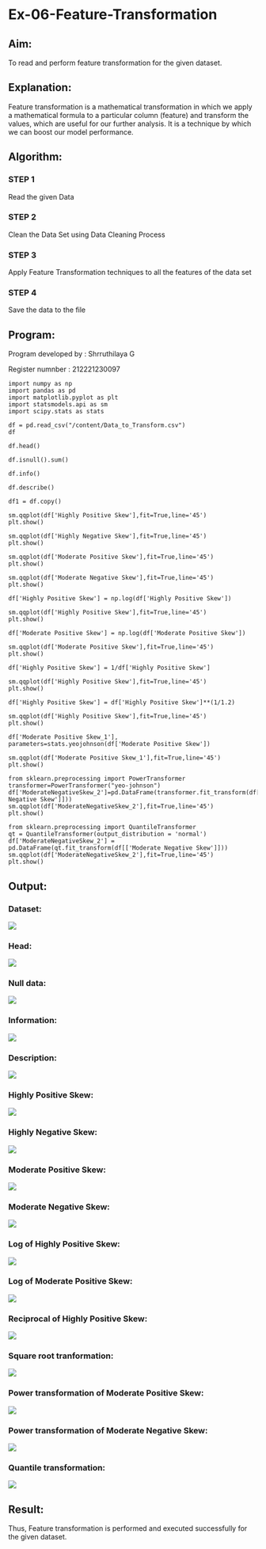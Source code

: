 # Ex-06-Feature-Transformation
## Aim:
To read and perform feature transformation for the given dataset.
## Explanation:
Feature transformation is a mathematical transformation in which we apply a mathematical formula to a particular column (feature) and transform the values, which are useful for our further analysis. It is a technique by which we can boost our model performance.
## Algorithm:
### STEP 1
Read the given Data

### STEP 2
Clean the Data Set using Data Cleaning Process

### STEP 3
Apply Feature Transformation techniques to all the features of the data set

### STEP 4
Save the data to the file
## Program:
Program developed by : Shrruthilaya G

Register numnber : 212221230097
```
import numpy as np
import pandas as pd
import matplotlib.pyplot as plt
import statsmodels.api as sm
import scipy.stats as stats

df = pd.read_csv("/content/Data_to_Transform.csv")
df

df.head()

df.isnull().sum()

df.info()

df.describe()

df1 = df.copy()

sm.qqplot(df['Highly Positive Skew'],fit=True,line='45')
plt.show()

sm.qqplot(df['Highly Negative Skew'],fit=True,line='45')
plt.show()

sm.qqplot(df['Moderate Positive Skew'],fit=True,line='45')
plt.show()

sm.qqplot(df['Moderate Negative Skew'],fit=True,line='45')
plt.show()

df['Highly Positive Skew'] = np.log(df['Highly Positive Skew'])

sm.qqplot(df['Highly Positive Skew'],fit=True,line='45')
plt.show()

df['Moderate Positive Skew'] = np.log(df['Moderate Positive Skew'])

sm.qqplot(df['Moderate Positive Skew'],fit=True,line='45')
plt.show()

df['Highly Positive Skew'] = 1/df['Highly Positive Skew']

sm.qqplot(df['Highly Positive Skew'],fit=True,line='45')
plt.show()

df['Highly Positive Skew'] = df['Highly Positive Skew']**(1/1.2)

sm.qqplot(df['Highly Positive Skew'],fit=True,line='45')
plt.show()

df['Moderate Positive Skew_1'], parameters=stats.yeojohnson(df['Moderate Positive Skew'])

sm.qqplot(df['Moderate Positive Skew_1'],fit=True,line='45')
plt.show()

from sklearn.preprocessing import PowerTransformer
transformer=PowerTransformer("yeo-johnson")
df['ModerateNegativeSkew_2']=pd.DataFrame(transformer.fit_transform(df[['Moderate Negative Skew']]))
sm.qqplot(df['ModerateNegativeSkew_2'],fit=True,line='45')
plt.show()

from sklearn.preprocessing import QuantileTransformer
qt = QuantileTransformer(output_distribution = 'normal')
df['ModerateNegativeSkew_2'] = pd.DataFrame(qt.fit_transform(df[['Moderate Negative Skew']]))
sm.qqplot(df['ModerateNegativeSkew_2'],fit=True,line='45')
plt.show()
```
## Output:
### Dataset:
![](data.PNG)
### Head:
![](head.PNG)
### Null data:
![](null.PNG)
### Information:
![](info.PNG)
### Description:
![](describe.PNG)
### Highly Positive Skew:
![](plt1.PNG)
### Highly Negative Skew:
![](plt2.PNG)
### Moderate Positive Skew:
![](plt3.PNG)
### Moderate Negative Skew:
![](plt4.PNG)
### Log of Highly Positive Skew:
![](plt5.PNG)
### Log of Moderate Positive Skew:
![](plt6.PNG)
### Reciprocal of Highly Positive Skew:
![](plt7.PNG)
### Square root tranformation:
![](plt11.PNG)
### Power transformation of Moderate Positive Skew:
![](plt8.PNG)
### Power transformation of Moderate Negative Skew:
![](plt9.PNG)
### Quantile transformation:
![](plt10.PNG)
## Result:
Thus, Feature transformation is performed and executed successfully for the given dataset.
